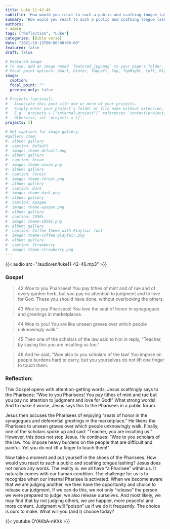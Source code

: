 ```yaml
---
title: Luke 11:42-46
subtitle: 'How would you react to such a public and scathing tongue lashing?  Jesus does not mince any words.  The reality is: we all have “a Pharisee” within us.  It naturally comes with our human condition.  The challenge for us is to recognize when our internal Pharisee is activated.  When we become aware that we are judging another, we then have the opportunity and choice to release our judgment.  If we can do this, we not only “release” the person we were prepared to judge, we also release ourselves.'
summary: 'How would you react to such a public and scathing tongue lashing?  Jesus does not mince any words.  The reality is: we all have “a Pharisee” within us.  It naturally comes with our human condition.  The challenge for us is to recognize when our internal Pharisee is activated.  When we become aware that we are judging another, we then have the opportunity and choice to release our judgment.  If we can do this, we not only “release” the person we were prepared to judge, we also release ourselves.'
authors:
- admin
tags: ["Reflection", "Luke"]
categories: [Bible verse]
date: "2021-10-13T00:00:00+08:00"
featured: false
draft: false

# Featured image
# To use, add an image named `featured.jpg/png` to your page's folder.
# Focal point options: Smart, Center, TopLeft, Top, TopRight, Left, Right, BottomLeft, Bottom, BottomRight
image:
  caption:
  focal_point: ""
  preview_only: false

# Projects (optional).
#   Associate this post with one or more of your projects.
#   Simply enter your project's folder or file name without extension.
#   E.g. `projects = ["internal-project"]` references `content/project/deep-learning/index.md`.
#   Otherwise, set `projects = []`.
projects: []

# Set captions for image gallery.
#gallery_item:
#- album: gallery
#  caption: Default
#  image: theme-default.png
#- album: gallery
#  caption: Ocean
#  image: theme-ocean.png
#- album: gallery
#  caption: Forest
#  image: theme-forest.png
#- album: gallery
#  caption: Dark
#  image: theme-dark.png
#- album: gallery
#  caption: Apogee
#  image: theme-apogee.png
#- album: gallery
#  caption: 1950s
#  image: theme-1950s.png
#- album: gallery
#  caption: Coffee theme with Playfair font
#  image: theme-coffee-playfair.png
#- album: gallery
#  caption: Strawberry
#  image: theme-strawberry.png
---
```


{{< audio src="/audio/en/luke11-42-46.mp3" >}}

### Gospel
> 42 Woe to you Pharisees! You pay tithes of mint and of rue and of every garden herb, but you pay no attention to judgment and to love for God. These you should have done, without overlooking the others.

> 43 Woe to you Pharisees! You love the seat of honor in synagogues and greetings in marketplaces.

> 44 Woe to you! You are like unseen graves over which people unknowingly walk."

> 45 Then one of the scholars of the law said to him in reply, "Teacher, by saying this you are insulting us too."

> 46 And he said, "Woe also to you scholars of the law! You impose on people burdens hard to carry, but you yourselves do not lift one finger to touch them.

### Reflection:
This Gospel opens with attention-getting words.  Jesus scathingly says to the Pharisees: “Woe to you Pharisees!  You pay tithes of mint and rue but you pay no attention to judgment and love for God!”  What strong words!  And to make it worse, Jesus says this to the Pharisees in a public forum.

Jesus then accuses the Pharisees of enjoying “seats of honor in the synagogues and deferential greetings in the marketplace.”  He likens the Pharisees to unseen graves over which people unknowingly walk.   Finally, one of the scholars spoke up and said: “Teacher, you are insulting us.”  However, this does not stop Jesus.  He continues: “Woe to you scholars of the law.  You impose heavy burdens on the people that are difficult and painful.  Yet you do not lift a finger to touch them!”

Now take a moment and put yourself in the shoes of the Pharisees.  How would you react to such a public and scathing tongue lashing?  Jesus does not mince any words.  The reality is: we all have “a Pharisee” within us.  It naturally comes with our human condition.  The challenge for us is to recognize when our internal Pharisee is activated.  When we become aware that we are judging another, we then have the opportunity and choice to release our judgment.  If we can do this, we not only “release” the person we were prepared to judge, we also release ourselves.  And most likely, we may find that by not judging others, we are happier, more peaceful and more content.  Judgment will “poison” us if we do it frequently.  The choice is ours to make.  What will you (and I) choose today?

{{< youtube OYAKbA-nKXk >}}
